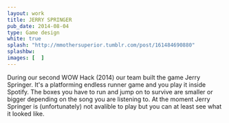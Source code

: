 ```yaml
---
layout: work
title: JERRY SPRINGER
pub_date: 2014-08-04
type: Game design
white: true
splash: "http://mmothersuperior.tumblr.com/post/161484690880"
splashbw: 
images: [  ]
---
```

During our second WOW Hack (2014) our team built the game Jerry Springer. It's a platforming endless runner game and you play it inside Spotify. The boxes you have to run and jump on to survive are smaller or bigger depending on the song you are listening to. At the moment Jerry Springer is (unfortunately) not avalible to play but you can at least see what it looked like.
